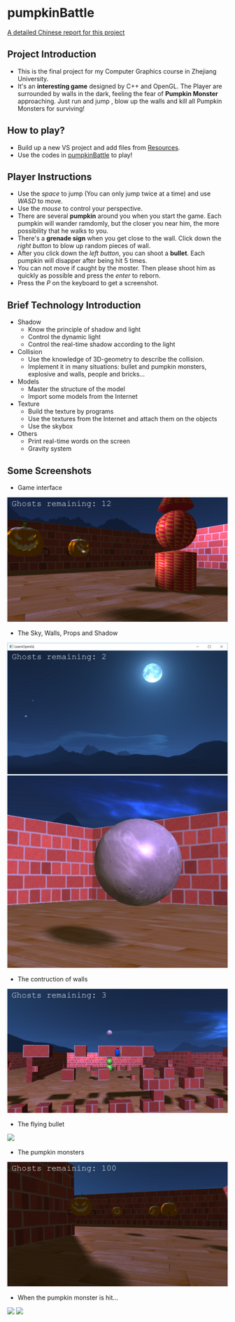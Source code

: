 # pumpkinBattle

[A detailed Chinese report for this project](https://github.com/jiangshibiao/pumpkinBattle/blob/master/ChineseReport/report.md)

## Project Introduction
+ This is the final project for my Computer Graphics course in Zhejiang University.
+ It's an **interesting game** designed by C++ and OpenGL. The Player are surrounded by walls in the dark, feeling the fear of **Pumpkin Monster** approaching. Just run and jump , blow up the walls and kill all Pumpkin Monsters for surviving!

## How to play?
+ Build up a new VS project and add files from [Resources](https://github.com/jiangshibiao/pumpkinBattle/tree/master/Resources).
+ Use the codes in [pumpkinBattle](https://github.com/jiangshibiao/pumpkinBattle/tree/master/pumpkinBattle) to play!

## Player Instructions
+ Use the *space* to jump (You can only jump twice at a time) and use *WASD* to move.
+ Use the *mouse* to control your perspective. 
+ There are several **pumpkin** around you when you start the game. Each pumpkin will wander ramdomly, but the closer you near him, the more possibility that he walks to you. 
+ There's a **grenade sign** when you get close to the wall. Click down the *right button* to blow up random pieces of wall.
+ After you click down the *left button*, you can shoot a **bullet**. Each pumpkin will disapper after being hit 5 times.
+ You can not move if caught by the moster. Then please shoot him as quickly as possible and  press the *enter* to reborn.
+ Press the *P* on the keyboard to get a screenshot.

## Brief Technology Introduction
+ Shadow
	- Know the principle of shadow and light
	- Control the dynamic light
	- Control the real-time shadow according to the light
+ Collision
	- Use the knowledge of 3D-geometry to describe the collision.
	- Implement it in many situations: bullet and pumpkin monsters, explosive and walls, people and bricks...
+ Models
	- Master the structure of the model
	- Import some models from the Internet
+ Texture
	- Build the texture by programs
	- Use the textures from the Internet and attach them on the objects
	- Use the skybox
+ Others
	- Print real-time words on the screen
	- Gravity system

## Some Screenshots
+ Game interface

![](https://github.com/jiangshibiao/pumpkinBattle/blob/master/ChineseReport/screenshot0.bmp)

+ The Sky, Walls, Props and Shadow

![](https://github.com/jiangshibiao/pumpkinBattle/blob/master/ChineseReport/skybox1.png)
![](https://github.com/jiangshibiao/pumpkinBattle/blob/master/ChineseReport/planet.png)

+ The contruction of walls

![](https://github.com/jiangshibiao/pumpkinBattle/blob/master/ChineseReport/screenshot1.bmp)

+ The flying bullet

![](https://github.com/jiangshibiao/pumpkinBattle/blob/master/ChineseReport/bullet.bmp)

+ The pumpkin monsters

![](https://github.com/jiangshibiao/pumpkinBattle/blob/master/ChineseReport/fkwyh2.bmp)

+ When the pumpkin monster is hit...

![](https://github.com/jiangshibiao/pumpkinBattle/blob/master/ChineseReport/shot1.bmp)
![](https://github.com/jiangshibiao/pumpkinBattle/blob/master/ChineseReport/shot0.bmp)
